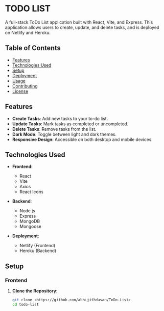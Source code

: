 # TODO LIST

A full-stack ToDo List application built with React, Vite, and Express. This application allows users to create, update, and delete tasks, and is deployed on Netlify and Heroku.

## Table of Contents

- [Features](#features)
- [Technologies Used](#technologies-used)
- [Setup](#setup)
- [Deployment](#deployment)
- [Usage](#usage)
- [Contributing](#contributing)
- [License](#license)

## Features

- **Create Tasks**: Add new tasks to your to-do list.
- **Update Tasks**: Mark tasks as completed or uncompleted.
- **Delete Tasks**: Remove tasks from the list.
- **Dark Mode**: Toggle between light and dark themes.
- **Responsive Design**: Accessible on both desktop and mobile devices.

## Technologies Used

- **Frontend**:
  - React
  - Vite
  - Axios
  - React Icons

- **Backend**:
  - Node.js
  - Express
  - MongoDB
  - Mongoose

- **Deployment**:
  - Netlify (Frontend)
  - Heroku (Backend)

## Setup

### Frontend

1. **Clone the Repository**:

   ```bash
   git clone <https://github.com/abhijithdasan/ToDo-List>
   cd todo-list
